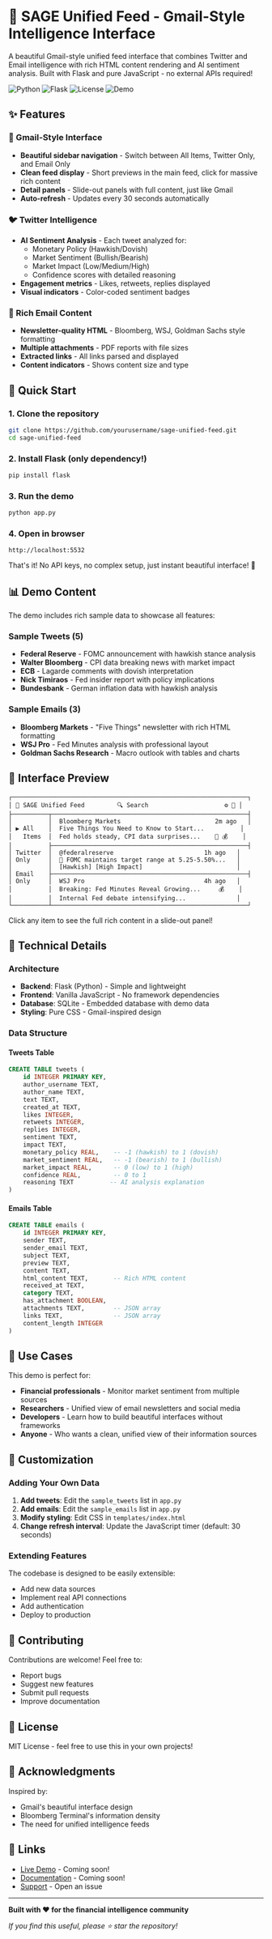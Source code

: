 # 🌊 SAGE Unified Feed - Gmail-Style Intelligence Interface

A beautiful Gmail-style unified feed interface that combines Twitter and Email intelligence with rich HTML content rendering and AI sentiment analysis. Built with Flask and pure JavaScript - no external APIs required!

![Python](https://img.shields.io/badge/python-3.8+-blue.svg)
![Flask](https://img.shields.io/badge/flask-2.0+-green.svg)
![License](https://img.shields.io/badge/license-MIT-blue.svg)
![Demo](https://img.shields.io/badge/demo-ready-brightgreen.svg)

## ✨ Features

### 📧 Gmail-Style Interface
- **Beautiful sidebar navigation** - Switch between All Items, Twitter Only, and Email Only
- **Clean feed display** - Short previews in the main feed, click for massive rich content
- **Detail panels** - Slide-out panels with full content, just like Gmail
- **Auto-refresh** - Updates every 30 seconds automatically

### 🐦 Twitter Intelligence
- **AI Sentiment Analysis** - Each tweet analyzed for:
  - Monetary Policy (Hawkish/Dovish)
  - Market Sentiment (Bullish/Bearish)  
  - Market Impact (Low/Medium/High)
  - Confidence scores with detailed reasoning
- **Engagement metrics** - Likes, retweets, replies displayed
- **Visual indicators** - Color-coded sentiment badges

### 📰 Rich Email Content
- **Newsletter-quality HTML** - Bloomberg, WSJ, Goldman Sachs style formatting
- **Multiple attachments** - PDF reports with file sizes
- **Extracted links** - All links parsed and displayed
- **Content indicators** - Shows content size and type

## 🚀 Quick Start

### 1. Clone the repository
```bash
git clone https://github.com/yourusername/sage-unified-feed.git
cd sage-unified-feed
```

### 2. Install Flask (only dependency!)
```bash
pip install flask
```

### 3. Run the demo
```bash
python app.py
```

### 4. Open in browser
```
http://localhost:5532
```

That's it! No API keys, no complex setup, just instant beautiful interface! 🎉

## 📊 Demo Content

The demo includes rich sample data to showcase all features:

### Sample Tweets (5)
- **Federal Reserve** - FOMC announcement with hawkish stance analysis
- **Walter Bloomberg** - CPI data breaking news with market impact
- **ECB** - Lagarde comments with dovish interpretation
- **Nick Timiraos** - Fed insider report with policy implications
- **Bundesbank** - German inflation data with hawkish analysis

### Sample Emails (3)
- **Bloomberg Markets** - "Five Things" newsletter with rich HTML formatting
- **WSJ Pro** - Fed Minutes analysis with professional layout
- **Goldman Sachs Research** - Macro outlook with tables and charts

## 🎨 Interface Preview

```
┌─────────────────────────────────────────────────────────────────┐
│ 🌊 SAGE Unified Feed         🔍 Search                     ⚙️ 🔄 │
├──────────┬──────────────────────────────────────────────────────┤
│          │  Bloomberg Markets                          2m ago   │
│ ▶ All    │  Five Things You Need to Know to Start...          │
│   Items  │  Fed holds steady, CPI data surprises...    📎 💰    │
│          ├──────────────────────────────────────────────────────┤
│ Twitter  │  @federalreserve                         1h ago   │
│ Only     │  🧵 FOMC maintains target range at 5.25-5.50%...   │
│          │  [Hawkish] [High Impact]                          │
│ Email    ├──────────────────────────────────────────────────────┤
│ Only     │  WSJ Pro                                 4h ago   │
│          │  Breaking: Fed Minutes Reveal Growing...     💰    │
│          │  Internal Fed debate intensifying...              │
└──────────┴──────────────────────────────────────────────────────┘
```

Click any item to see the full rich content in a slide-out panel!

## 🔧 Technical Details

### Architecture
- **Backend**: Flask (Python) - Simple and lightweight
- **Frontend**: Vanilla JavaScript - No framework dependencies
- **Database**: SQLite - Embedded database with demo data
- **Styling**: Pure CSS - Gmail-inspired design

### Data Structure

#### Tweets Table
```sql
CREATE TABLE tweets (
    id INTEGER PRIMARY KEY,
    author_username TEXT,
    author_name TEXT,
    text TEXT,
    created_at TEXT,
    likes INTEGER,
    retweets INTEGER,
    replies INTEGER,
    sentiment TEXT,
    impact TEXT,
    monetary_policy REAL,    -- -1 (hawkish) to 1 (dovish)
    market_sentiment REAL,   -- -1 (bearish) to 1 (bullish)
    market_impact REAL,      -- 0 (low) to 1 (high)
    confidence REAL,         -- 0 to 1
    reasoning TEXT          -- AI analysis explanation
)
```

#### Emails Table
```sql
CREATE TABLE emails (
    id INTEGER PRIMARY KEY,
    sender TEXT,
    sender_email TEXT,
    subject TEXT,
    preview TEXT,
    content TEXT,
    html_content TEXT,       -- Rich HTML content
    received_at TEXT,
    category TEXT,
    has_attachment BOOLEAN,
    attachments TEXT,        -- JSON array
    links TEXT,              -- JSON array
    content_length INTEGER
)
```

## 🎯 Use Cases

This demo is perfect for:
- **Financial professionals** - Monitor market sentiment from multiple sources
- **Researchers** - Unified view of email newsletters and social media
- **Developers** - Learn how to build beautiful interfaces without frameworks
- **Anyone** - Who wants a clean, unified view of their information sources

## 📝 Customization

### Adding Your Own Data

1. **Add tweets**: Edit the `sample_tweets` list in `app.py`
2. **Add emails**: Edit the `sample_emails` list in `app.py`
3. **Modify styling**: Edit CSS in `templates/index.html`
4. **Change refresh interval**: Update the JavaScript timer (default: 30 seconds)

### Extending Features

The codebase is designed to be easily extensible:
- Add new data sources
- Implement real API connections
- Add authentication
- Deploy to production

## 🤝 Contributing

Contributions are welcome! Feel free to:
- Report bugs
- Suggest new features
- Submit pull requests
- Improve documentation

## 📄 License

MIT License - feel free to use this in your own projects!

## 🙏 Acknowledgments

Inspired by:
- Gmail's beautiful interface design
- Bloomberg Terminal's information density
- The need for unified intelligence feeds

## 🔗 Links

- [Live Demo](#) - Coming soon!
- [Documentation](#) - Coming soon!
- [Support](#) - Open an issue

---

**Built with ❤️ for the financial intelligence community**

*If you find this useful, please ⭐ star the repository!*